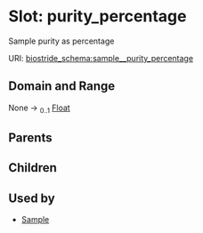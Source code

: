 
# Slot: purity_percentage

Sample purity as percentage

URI: [biostride_schema:sample__purity_percentage](https://w3id.org/biostride/schema/sample__purity_percentage)


## Domain and Range

None &#8594;  <sub>0..1</sub> [Float](types/Float.md)

## Parents


## Children


## Used by

 * [Sample](Sample.md)
